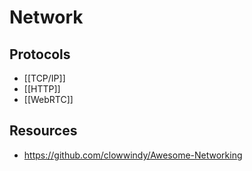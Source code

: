 # Network


## Protocols

- [[TCP/IP]]
- [[HTTP]]
- [[WebRTC]]


## Resources

- https://github.com/clowwindy/Awesome-Networking
